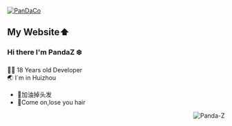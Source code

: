 [![PanDaCo](https://github.com/user-attachments/assets/26151098-d164-4a3f-8646-88440accaaf5)](https://panda-z-coding.github.io/)
## My Website⬆️
### Hi there I'm PandaZ :snowflake:

 👨‍💻 18 Years old Developer                            
 :earth_asia: I`m in Huizhou
- 🤯加油掉头发
- 🫠Come on,lose you hair
 
<img align='right' src="https://github-readme-stats.vercel.app/api?username=Panda-Z&show_icons=true&theme=gotham" alt="Panda-Z" />

